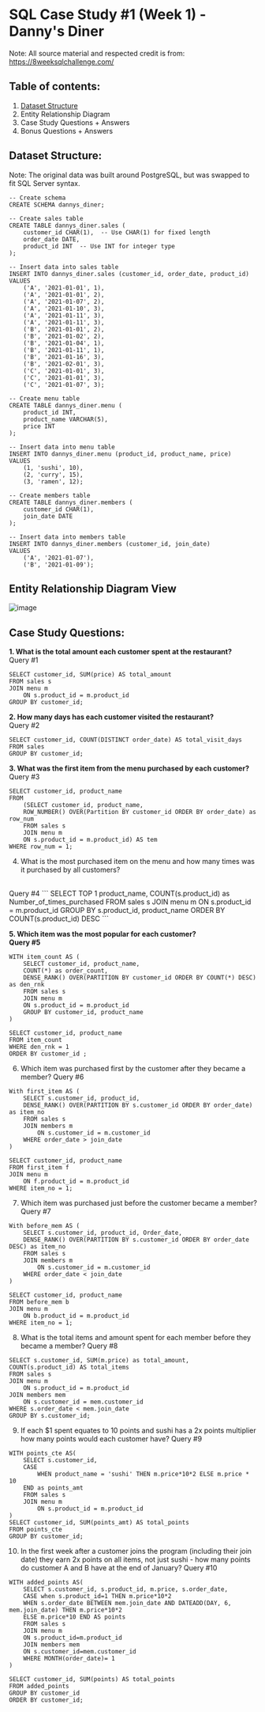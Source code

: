# SQL Case Study #1 (Week 1) - Danny's Diner
Note: All source material and respected credit is from: https://8weeksqlchallenge.com/

## Table of contents:
1. [Dataset Structure](https://github.com/nivisdata-analysis/SQL-Code/blob/main/8%20Week%20SQL%20Challenge/Danny's%20Diner.md#dataset-structure)
2. Entity Relationship Diagram
3. Case Study Questions + Answers
4. Bonus Questions + Answers

## Dataset Structure:
Note: The original data was built around PostgreSQL, but was swapped to fit SQL Server syntax.

```
-- Create schema
CREATE SCHEMA dannys_diner;

-- Create sales table
CREATE TABLE dannys_diner.sales (
    customer_id CHAR(1),  -- Use CHAR(1) for fixed length
    order_date DATE,
    product_id INT  -- Use INT for integer type
);

-- Insert data into sales table
INSERT INTO dannys_diner.sales (customer_id, order_date, product_id)
VALUES
    ('A', '2021-01-01', 1),
    ('A', '2021-01-01', 2),
    ('A', '2021-01-07', 2),
    ('A', '2021-01-10', 3),
    ('A', '2021-01-11', 3),
    ('A', '2021-01-11', 3),
    ('B', '2021-01-01', 2),
    ('B', '2021-01-02', 2),
    ('B', '2021-01-04', 1),
    ('B', '2021-01-11', 1),
    ('B', '2021-01-16', 3),
    ('B', '2021-02-01', 3),
    ('C', '2021-01-01', 3),
    ('C', '2021-01-01', 3),
    ('C', '2021-01-07', 3);

-- Create menu table
CREATE TABLE dannys_diner.menu (
    product_id INT,
    product_name VARCHAR(5),
    price INT
);

-- Insert data into menu table
INSERT INTO dannys_diner.menu (product_id, product_name, price)
VALUES
    (1, 'sushi', 10),
    (2, 'curry', 15),
    (3, 'ramen', 12);

-- Create members table
CREATE TABLE dannys_diner.members (
    customer_id CHAR(1),
    join_date DATE
);

-- Insert data into members table
INSERT INTO dannys_diner.members (customer_id, join_date)
VALUES
    ('A', '2021-01-07'),
    ('B', '2021-01-09');
```  
## Entity Relationship Diagram View
![image](https://github.com/nivisdata-analysis/SQL-Code/assets/171444078/1d6eea93-2b15-4a38-9c8f-35ae4f28f090)

## Case Study Questions:

**1. What is the total amount each customer spent at the restaurant?**
<br>
Query #1
```
SELECT customer_id, SUM(price) AS total_amount
FROM sales s
JOIN menu m
	ON s.product_id = m.product_id
GROUP BY customer_id;
```

**2. How many days has each customer visited the restaurant?**
<br>
Query #2
```
SELECT customer_id, COUNT(DISTINCT order_date) AS total_visit_days
FROM sales
GROUP BY customer_id;
```

**3. What was the first item from the menu purchased by each customer?**
<br>
Query #3
```
SELECT customer_id, product_name
FROM  
	(SELECT customer_id, product_name,
	ROW_NUMBER() OVER(Partition BY customer_id ORDER BY order_date) as row_num
	FROM sales s
	JOIN menu m
	ON s.product_id = m.product_id) AS tem
WHERE row_num = 1;
```

4. What is the most purchased item on the menu and how many times was it purchased by all customers?
<br>
Query #4
```
SELECT TOP 1 product_name, COUNT(s.product_id) as Number_of_times_purchased
FROM sales s 
JOIN menu m
	ON s.product_id = m.product_id
GROUP BY s.product_id, product_name
ORDER BY COUNT(s.product_id) DESC
```

**5. Which item was the most popular for each customer?
<br>
Query #5**
```
WITH item_count AS (
	SELECT customer_id, product_name,
	COUNT(*) as order_count,
	DENSE_RANK() OVER(PARTITION BY customer_id ORDER BY COUNT(*) DESC) as den_rnk 
	FROM sales s
	JOIN menu m
	ON s.product_id = m.product_id
	GROUP BY customer_id, product_name
)

SELECT customer_id, product_name
FROM item_count
WHERE den_rnk = 1
ORDER BY customer_id ;
```

6. Which item was purchased first by the customer after they became a member?
Query #6
```
With first_item AS (
	SELECT s.customer_id, product_id,
	DENSE_RANK() OVER(PARTITION BY s.customer_id ORDER BY order_date) as item_no
	FROM sales s
	JOIN members m
		ON s.customer_id = m.customer_id
	WHERE order_date > join_date
)

SELECT customer_id, product_name
FROM first_item f
JOIN menu m
	ON f.product_id = m.product_id
WHERE item_no = 1;
```

7. Which item was purchased just before the customer became a member?
Query #7
```
With before_mem AS (
	SELECT s.customer_id, product_id, Order_date,
	DENSE_RANK() OVER(PARTITION BY s.customer_id ORDER BY order_date DESC) as item_no
	FROM sales s
	JOIN members m
		ON s.customer_id = m.customer_id
	WHERE order_date < join_date
)

SELECT customer_id, product_name
FROM before_mem b
JOIN menu m
	ON b.product_id = m.product_id
WHERE item_no = 1;
```

8. What is the total items and amount spent for each member before they became a member?
Query #8
```
SELECT s.customer_id, SUM(m.price) as total_amount, COUNT(s.product_id) AS total_items
FROM sales s
JOIN menu m
	ON s.product_id = m.product_id
JOIN members mem
	ON s.customer_id = mem.customer_id
WHERE s.order_date < mem.join_date 
GROUP BY s.customer_id;
```

9.  If each $1 spent equates to 10 points and sushi has a 2x points multiplier how many points would each customer have?
Query #9
```
WITH points_cte AS(
	SELECT s.customer_id,
	CASE
		WHEN product_name = 'sushi' THEN m.price*10*2 ELSE m.price * 10
	END as points_amt
	FROM sales s
	JOIN menu m
		ON s.product_id = m.product_id
)
SELECT customer_id, SUM(points_amt) AS total_points
FROM points_cte 
GROUP BY customer_id;
```

 10. In the first week after a customer joins the program (including their join date) they earn 2x points on all items, not just sushi -      how many points do customer A and B have at the end of January?
Query #10
```
WITH added_points AS(
	SELECT s.customer_id, s.product_id, m.price, s.order_date,  
	CASE when s.product_id=1 THEN m.price*10*2  
	WHEN s.order_date BETWEEN mem.join_date AND DATEADD(DAY, 6, mem.join_date) THEN m.price*10*2  
	ELSE m.price*10 END AS points  
	FROM sales s  
	JOIN menu m  
	ON s.product_id=m.product_id  
	JOIN members mem  
	ON s.customer_id=mem.customer_id  
	WHERE MONTH(order_date)= 1
)  

SELECT customer_id, SUM(points) AS total_points  
FROM added_points 
GROUP BY customer_id  
ORDER BY customer_id;  
```
